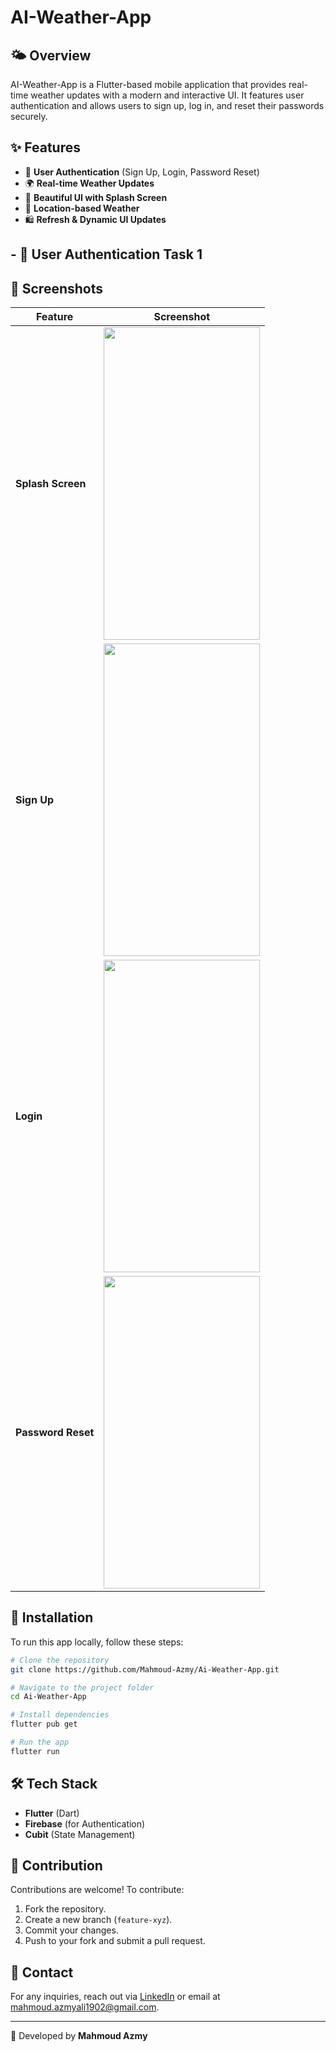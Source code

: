 # AI-Weather-App

## 🌤️ Overview

AI-Weather-App is a Flutter-based mobile application that provides real-time weather updates with a modern and interactive UI. It features user authentication and allows users to sign up, log in, and reset their passwords securely.

## ✨ Features

- 🔑 **User Authentication** (Sign Up, Login, Password Reset)
- 🌍 **Real-time Weather Updates**
- 🎨 **Beautiful UI with Splash Screen**
- 📍 **Location-based Weather**
- 🛍️ **Refresh & Dynamic UI Updates**


  
## - 🔑 **User Authentication**  Task 1


## 📸 Screenshots

| Feature | Screenshot |
|---------|------------|
| **Splash Screen** | <img src="https://github.com/user-attachments/assets/5a9aae25-4723-4203-b599-d006e0686fdb" width="250" height="500"> |
| **Sign Up** | <img src="https://github.com/user-attachments/assets/e9dab1a7-b596-4a6f-857e-7e6692a448ee" width="250" height="500"> |
| **Login** | <img src="https://github.com/user-attachments/assets/5fe11838-ff40-4949-8dd2-0b93dde0aa2c" width="250" height="500"> |
| **Password Reset** | <img src="https://github.com/user-attachments/assets/f3a8d867-8b47-4771-a889-2bfb6e97dc74" width="250" height="500"> |


## 🚀 Installation

To run this app locally, follow these steps:

```bash
# Clone the repository
git clone https://github.com/Mahmoud-Azmy/Ai-Weather-App.git

# Navigate to the project folder
cd Ai-Weather-App

# Install dependencies
flutter pub get

# Run the app
flutter run
```

## 🛠️ Tech Stack

- **Flutter** (Dart)
- **Firebase** (for Authentication)
- **Cubit** (State Management)

## 🤝 Contribution

Contributions are welcome! To contribute:

1. Fork the repository.
2. Create a new branch (`feature-xyz`).
3. Commit your changes.
4. Push to your fork and submit a pull request.



## 💎 Contact

For any inquiries, reach out via [LinkedIn](https://www.linkedin.com/in/mahmoud-azmy46/) or email at [mahmoud.azmyali1902@gmail.com](mailto:mahmoud.azmyali1902@gmail.com).

---

🚀 Developed by **Mahmoud Azmy**


